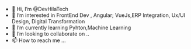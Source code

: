 - 👋 Hi, I’m @DevHilaTech
- 👀 I’m interested in FrontEnd Dev , Angular; VueJs,ERP Integration, Ux/UI Design, Digital Transformation
- 🌱 I’m currently learning Pyhton,Machine Learning
- 💞️ I’m looking to collaborate on ..
- 📫 How to reach me ...

<!---
DevHilaTech/DevHilaTech is a ✨ special ✨ repository because its `README.md` (this file) appears on your GitHub profile.
You can click the Preview link to take a look at your changes.
--->

